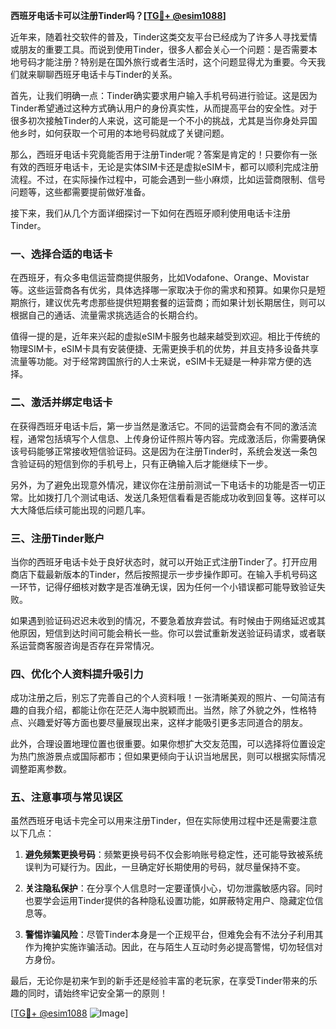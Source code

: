 **西班牙电话卡可以注册Tinder吗？[[TG💪+ @esim1088](https://t.me/s/esim1088)]**

近年来，随着社交软件的普及，Tinder这类交友平台已经成为了许多人寻找爱情或朋友的重要工具。而说到使用Tinder，很多人都会关心一个问题：是否需要本地号码才能注册？特别是在国外旅行或者生活时，这个问题显得尤为重要。今天我们就来聊聊西班牙电话卡与Tinder的关系。

首先，让我们明确一点：Tinder确实要求用户输入手机号码进行验证。这是因为Tinder希望通过这种方式确认用户的身份真实性，从而提高平台的安全性。对于很多初次接触Tinder的人来说，这可能是一个不小的挑战，尤其是当你身处异国他乡时，如何获取一个可用的本地号码就成了关键问题。

那么，西班牙电话卡究竟能否用于注册Tinder呢？答案是肯定的！只要你有一张有效的西班牙电话卡，无论是实体SIM卡还是虚拟eSIM卡，都可以顺利完成注册流程。不过，在实际操作过程中，可能会遇到一些小麻烦，比如运营商限制、信号问题等，这些都需要提前做好准备。

接下来，我们从几个方面详细探讨一下如何在西班牙顺利使用电话卡注册Tinder。

### 一、选择合适的电话卡

在西班牙，有众多电信运营商提供服务，比如Vodafone、Orange、Movistar等。这些运营商各有优劣，具体选择哪一家取决于你的需求和预算。如果你只是短期旅行，建议优先考虑那些提供短期套餐的运营商；而如果计划长期居住，则可以根据自己的通话、流量需求挑选适合的长期合约。

值得一提的是，近年来兴起的虚拟eSIM卡服务也越来越受到欢迎。相比于传统的物理SIM卡，eSIM卡具有安装便捷、无需更换手机的优势，并且支持多设备共享流量等功能。对于经常跨国旅行的人士来说，eSIM卡无疑是一种非常方便的选择。

### 二、激活并绑定电话卡

在获得西班牙电话卡后，第一步当然是激活它。不同的运营商会有不同的激活流程，通常包括填写个人信息、上传身份证件照片等内容。完成激活后，你需要确保该号码能够正常接收短信验证码。这是因为在注册Tinder时，系统会发送一条包含验证码的短信到你的手机号上，只有正确输入后才能继续下一步。

另外，为了避免出现意外情况，建议你在注册前测试一下电话卡的功能是否一切正常。比如拨打几个测试电话、发送几条短信看看是否能成功收到回复等。这样可以大大降低后续可能出现的问题几率。

### 三、注册Tinder账户

当你的西班牙电话卡处于良好状态时，就可以开始正式注册Tinder了。打开应用商店下载最新版本的Tinder，然后按照提示一步步操作即可。在输入手机号码这一环节，记得仔细核对数字是否准确无误，因为任何一个小错误都可能导致验证失败。

如果遇到验证码迟迟未收到的情况，不要急着放弃尝试。有时候由于网络延迟或其他原因，短信到达时间可能会稍长一些。你可以尝试重新发送验证码请求，或者联系运营商客服咨询是否存在异常情况。

### 四、优化个人资料提升吸引力

成功注册之后，别忘了完善自己的个人资料哦！一张清晰美观的照片、一句简洁有趣的自我介绍，都能让你在茫茫人海中脱颖而出。当然，除了外貌之外，性格特点、兴趣爱好等方面也要尽量展现出来，这样才能吸引更多志同道合的朋友。

此外，合理设置地理位置也很重要。如果你想扩大交友范围，可以选择将位置设定为热门旅游景点或国际都市；但如果更倾向于认识当地居民，则可以根据实际情况调整距离参数。

### 五、注意事项与常见误区

虽然西班牙电话卡完全可以用来注册Tinder，但在实际使用过程中还是需要注意以下几点：

1. **避免频繁更换号码**：频繁更换号码不仅会影响账号稳定性，还可能导致被系统误判为可疑行为。因此，一旦确定好长期使用的号码，就尽量保持不变。
   
2. **关注隐私保护**：在分享个人信息时一定要谨慎小心，切勿泄露敏感内容。同时也要学会运用Tinder提供的各种隐私设置功能，如屏蔽特定用户、隐藏定位信息等。

3. **警惕诈骗风险**：尽管Tinder本身是一个正规平台，但难免会有不法分子利用其作为掩护实施诈骗活动。因此，在与陌生人互动时务必提高警惕，切勿轻信对方身份。

最后，无论你是初来乍到的新手还是经验丰富的老玩家，在享受Tinder带来的乐趣的同时，请始终牢记安全第一的原则！

[[TG💪+ @esim1088](https://t.me/s/esim1088) ![Image](https://i.postimg.cc/4NQfJmqS/Snipaste-2025-05-13-00-14-12.png)]